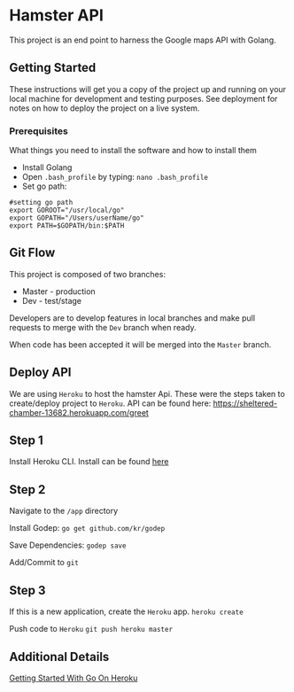 # Hamster API

This project is an end point to harness the Google maps API with Golang. 

## Getting Started

These instructions will get you a copy of the project up and running on your local machine for development and testing purposes. See deployment for notes on how to deploy the project on a live system.

### Prerequisites

What things you need to install the software and how to install them

-   Install Golang
-   Open `.bash_profile` by typing: `nano .bash_profile`
-   Set go path:

```
#setting go path
export GOROOT="/usr/local/go"
export GOPATH="/Users/userName/go"
export PATH=$GOPATH/bin:$PATH
```

## Git Flow

This project is composed of two branches:

- Master - production
- Dev - test/stage

Developers are to develop features in local branches and make pull requests to merge with the `Dev` branch when ready. 

When code has been accepted it will be merged into the `Master` branch.  

## Deploy API
We are using `Heroku` to host the hamster Api. These were the steps taken to create/deploy project to `Heroku`.
API can be found here: https://sheltered-chamber-13682.herokuapp.com/greet

## Step 1
Install Heroku CLI. Install can be found [here](https://devcenter.heroku.com/articles/getting-started-with-go#set-up)

## Step 2
Navigate to the `/app` directory

Install Godep:
```go get github.com/kr/godep```

Save Dependencies:
```godep save```

Add/Commit to `git`

## Step 3
If this is a new application, create the `Heroku` app.
```heroku create```

Push code to `Heroku`
```git push heroku master```

## Additional Details
[Getting Started With Go On Heroku](https://mmcgrana.github.io/2012/09/getting-started-with-go-on-heroku.html)
